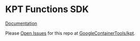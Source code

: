 # KPT Functions SDK

[Documentation](https://googlecontainertools.github.io/kpt/guides/producer/functions/ts/)

Please [Open Issues](https://github.com/GoogleContainerTools/kpt/issues) for this repo at [GoogleContainerTools/kpt](https://github.com/GoogleContainerTools/kpt).
